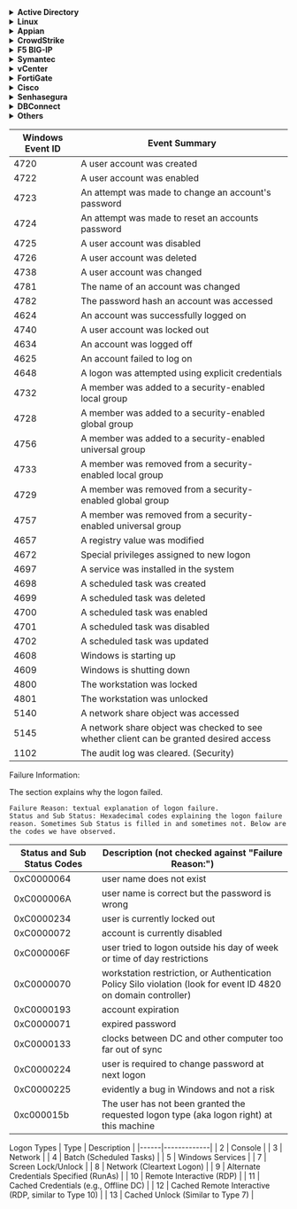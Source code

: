 <details>
<summary><b>Active Directory</b></summary>

#### Windows Event Logs

AD - Group and Membership Changes
```
index=wineventlog source="WinEventLog:Security" (EventCode=4728 OR EventCode=4729)  Group_Name="*"
| eval time=strftime(_time,"%Y-%m-%d %H:%M:%S")
| rename time AS Time src_user AS "Actioned By" user AS User  name as "Action Taken" Group_Name AS "Group Name" Account_Domain AS "Account Domain"
| table Time "Actioned By" User "Action Taken" "Group Name" "Account Domain"
```
AD - Clearing of Windows Audit Logs 
```
index=wineventlog source="WinEventLog:Security" (EventCode=1102 OR EventCode=517) 
| eval Date=strftime(_time, "%Y/%m/%d") 
| stats count by Client_User_Name, host, index, Date 
| sort - Date 
| rename Client_User_Name as "Account Name"
```
AD - Console logins
```
index=wineventlog source="WinEventLog:Security" EventCode=4624 Logon_Type=2 
| eval time=strftime(_time,"%Y-%m-%d %H:%M:%S")
| rename time AS Time host AS Host user AS User dvc AS Device action AS Action
| table Time Host User Device Action
| dedup Time Host User Device Action
```
AD - Installed Applications
```
index=windows sourcetype="Script:InstalledApps" 
| eval time=strftime(_time,"%Y-%m-%d %H:%M:%S")
| rename time AS Time host AS Host 
| table Time,Host,DisplayName,Publisher,InstallSource,InstallDate
| sort Host
```
AD - Local Admin Account
```
index=wineventlog source="WinEventLog:Security" EventCode=4732 Group_Name=Administrators
| table _time,ComputerName,Group_Name,Account_Name,Message
```
AD - Failed Logins for Disabled Accounts
```
index=wineventlog source="WinEventLog:Security" EventCode=4625 Sub_Status="0xC0000072"
| eval time=strftime(_time,"%Y-%m-%d %H:%M:%S")
| rename time AS Time host AS Host app AS Application src AS User src_ip AS "Source IP" dest AS Destination name AS Description
| table Time,Host,Application,User,"Source IP",Destination,Description
```
AD - Password Never Expires
```
index=wineventlog source="WinEventLog:Security" EventCode=4738 MSADChangedAttributes="*'Don't Expire Password' - Disabled*" OR MSADChangedAttributes="*'Don't Expire Password' - Enabled*"
| eval time = strftime(_time,"%c") 
| table time,host,name,user,src_user,dest,MSADChangedAttributes
| rename time as "Time" , name as "Action" , user as "User" , src_user as "Actioned By", dest as "Destination", host as "Hostname"
```
AD - Detect Windows Account Privilege Changes
```
index=wineventlog source="WinEventLog:Security" (EventCode=4672 OR EventCode=4673) user!="*$" name="Special privileges assigned to new logon" 
| eval time=strftime(_time,"%Y-%m-%d %H:%M:%S")
| rename time AS Time host AS Host user AS User app AS Application action AS Action 
| table Time,Host,User,Application,Action,Privileges
```
AD - A Member was Added/Removed from Domain Admin Group
```
index=wineventlog source="WinEventLog:Security" EventCode=4728 OR EventCode=4729 Group_Name="Domain Admins" 
| eval time=strftime(_time,"%Y-%m-%d %H:%M:%S")
| table time,host,name,user,src_user,Group_Name 
| rename time as "Time" , name as "Action" , user as "User" ,src_user as "Actioned By", host as "Hostname", Group_Name as "Group Name"
```
AD - A user Account was Created/Deleted
```
index=wineventlog source="WinEventLog:Security" EventCode=4720 OR EventCode=4726
| eval time=strftime(_time,"%Y-%m-%d %H:%M:%S")
| table time,host,name,user,src_user 
| rename time as "Time" , name as "Action" , user as "User" ,src_user as "Actioned By",host as "Hostname"
```
AD - A user Account was Enabled/Disabled
```
index=wineventlog source="WinEventLog:Security" EventCode=4725 OR EventCode=4722 user!=*$ 
| eval time=strftime(_time,"%Y-%m-%d %H:%M:%S")
| table time,host,name,user,src_user 
| rename time as "Time" , name as "Action" , user as "User" ,src_user as "Actioned By", host as "Hostname"
```
AD - RDP Connections
```
index=wineventlog source="WinEventLog:Security" Logon_Type=10 ((EventCode=4624 OR EventCode=528) OR (EventCode=4625 OR EventCode=529))
| eval action=CASE(EventCode=4624 OR EventCode=528, "Success", EventCode=4625 OR EventCode=529, "Failure")
| eval time=strftime(_time,"%Y-%m-%d %H:%M:%S")
| table time, user, src_user, src_ip, dest,action
| rename time AS Time user AS User src AS Source dest AS Destination action AS Action src_user AS "Source User" src_ip AS "IP Address"
```
AD - User Account Locked/Unlocked
```
index="wineventlog" source="WinEventLog:Security" signature="A user account was locked out" OR signature="A user account was unlocked" 
| eval time=strftime(_time,"%Y-%m-%d %H:%M:%S")
| table time,host,user,name,src_user
| rename time as "Time" , name as "Action" , src_user as "Actioned By", host AS Host, user AS User
```
AD - User Account Changed (Password_Last_Set)
```
index="wineventlog" source="WinEventLog:Security" signature="A user account was changed" 
| eval time=strftime(_time,"%Y-%m-%d %H:%M:%S")
| table time,host,user,name,src_user,Password_Last_Set
| rename time as "Time" , name as "Action" , user as "User" , src_user as "Actioned By" , host AS Host
```
AD - Domain Policy Changed/Reset Passowrd
```
index="wineventlog" source="WinEventLog:Security" signature="An attempt was made to change an account's password" OR signature="An attempt was made to reset an accounts password" 
| eval time=strftime(_time,"%Y-%m-%d %H:%M:%S")
| table time,host,user,name,src_user 
| rename time as "Time" , name as "Action" , user as "User" , src_user as "Actioned By" , host AS Host
```

AD - Windows Security Daily Domain Activities
```
index=wineventlog source=WinEventLog:Security src_nt_domain!="NT AUTHORITY" EventCode=4720 OR EventCode=4726 OR EventCode=4738 OR EventCode=4767 OR EventCode=4781 OR EventCode=4727 OR EventCode=4730 OR EventCode=4731 OR EventCode=4734 OR EventCode=4735 OR EventCode=4737 OR EventCode=4744 OR EventCode=4745 OR EventCode=4748 OR EventCode=4749 OR EventCode=4750 OR EventCode=4753 OR EventCode=4754 OR EventCode=4755 OR EventCode=4758 OR EventCode=4759 OR EventCode=4760 OR EventCode=4763 OR EventCode=4764 OR EventCode=4728 OR EventCode=4729 OR EventCode=4732 OR EventCode=4733 OR EventCode=4746 OR EventCode=4747 OR EventCode=4751 OR EventCode=4752 OR EventCode=4756 OR EventCode=4757 OR EventCode=4761 OR EventCode=4762
| rex field=member_id "^\w+\W(?<ITS_Admin>\w*\s\w*\s\w*|\w+_\w+|\w*\s\w*|\w*)(\s\w+\W|\s)(?<Target_Account>.*\S)"
| eval Target_Account=if(Target_Account="NONE_MAPPED", trim(member_dn, ITS_Admin), Target_Account)
| table _time, EventCode, src_nt_domain, ITS_Admin, Target_Account,src_nt_domain,msad_action,Group_Name,MSADChangedAttributes
| sort MSADChangedAttributes,ITS_Admin, Target_Account
| rename ITS_Admin as "ITS Admin", src_nt_domain as "Source Domain"
```

AD - Potential Suspicious Activity
```
index=wineventlog source="WinEventLog:Security" Account_Name!="SplunkForwarder" EventCode=4688 NOT (Account_Name=*$) (arp.exe OR at.exe OR bcdedit.exe OR bcp.exe OR chcp.exe OR cmd.exe OR cscript.exe OR csvde OR dsquery.exe OR ipconfig.exe OR mimikatz.exe OR nbtstat.exe OR nc.exe OR netcat.exe OR netstat.exe OR nmap OR nslookup.exe OR netsh OR OSQL.exe OR ping.exe OR powershell.exe OR powercat.ps1 OR psexec.exe OR psexecsvc.exe OR psLoggedOn.exe OR procdump.exe OR qprocess.exe OR query.exe OR rar.exe OR reg.exe OR route.exe OR runas.exe OR rundll32 OR schtasks.exe OR sethc.exe OR sqlcmd.exe OR sc.exe OR ssh.exe OR sysprep.exe OR systeminfo.exe OR system32\\net.exe OR reg.exe OR tasklist.exe OR tracert.exe OR vssadmin.exe OR whoami.exe OR winrar.exe OR wscript.exe OR "winrm.*" OR "winrs.*" OR wmic.exe OR wsmprovhost.exe OR wusa.exe) 
| eval Message=split(Message,".") 
| eval Short_Message=mvindex(Message,0) 
| table _time, host, Account_Name, New_Process_Name, New_Process_ID, Creator_Process_ID, Short_Message
```

AD - List All Successful Logins by Account Name
```
index=wineventlog source="WinEventLog:security" (Logon_Type=2 OR Logon_Type=7 OR Logon_Type=10) (EventCode=528 OR EventCode=540 OR EventCode=4624) | rex "New\sLogon:\s+.*\s+Account\sName:\s+(?<UserName>\S+)" | eval Account=coalesce(User_Name,UserName) | stats count by Account | sort - count
```

AD - Accounts Deleted within 24 Hours of Creation 
```
index=wineventlog source=WinEventLog:Security (EventCode=4726 OR EventCode=4720) 
| eval Date=strftime(_time, "%Y/%m/%d") 
| rex "Subject:\s+\w+\s\S+\s+\S+\s+\w+\s\w+:\s+(?<SourceAccount>\S+)" 
| rex "Target\s\w+:\s+\w+\s\w+:\s+\S+\s+\w+\s\w+:\s+(?<DeletedAccount>\S+)" 
| rex "New\s\w+:\s+\w+\s\w+:\s+\S+\s+\w+\s\w+:\s+(?<NewAccount>\S+)" 
| eval SuspectAccount=coalesce(DeletedAccount,NewAccount) 
| transaction SuspectAccount startswith="EventCode=4720" endswith="EventCode=4726" 
|eval duration=round(((duration/60)/60)/24, 2) 
| eval Age=case(duration<=1, "Critical", duration>1 AND duration<=7, "Warning", duration>7, "Normal")
| table Date, index, host, SourceAccount, SuspectAccount, duration, Age 
| rename duration as "Days Account was Active" 
| sort + "Days Account was Active"
```

AD - Password Non Compliance
```
index=wineventlog source="WinEventLog:Security" EventCode=4723  Keywords="Audit Failure" 
| eval Date=strftime(_time, "%Y/%m/%d") 
| rex "Target\sAccount:\s+Security\sID:.*\\\(?<account>\S+)" 
| stats count by Date, account, host 
| sort - Date
```

AD - Modification to File Permissions
```
index=wineventlog source="WinEventLog:Security" EventCode=4670 (Security_ID!="NT AUTHORITY*") (Security_ID!="S-*")
| eval Date=strftime(_time, "%Y/%m/%d")
| stats count by Date, Account_Name, Process_Name, Keywords, host
| sort - Date
```

AD -  Failed Authentication to Non-existing Accounts 
```
index=wineventlog source="WinEventLog:Security" EventCode=4625 Sub_Status=0xC0000064 
| eval Date=strftime(_time, "%Y/%m/%d") 
| rex "Which\sLogon\sFailed:\s+Security\sID:\s+\S.*\s+\w+\s\w+\S\s.(?<uacct>\S.*)" 
| stats count by Date, uacct, host 
| rename count as "Attempts" 
| sort - Attempts
```

AD - System Time Modifications
```
index=wineventlog source="WinEventLog:Security" EventCode=4616 (NOT Account_Name="*$") (NOT Account_Name="LOCAL SERVICE")
| eval Date=strftime(_time, "%Y/%m/%d %H:%M:%S")
| eval oldtime = strptime(replace(Previous_Time, "\D", ""), "%Y%m%d%H%M%S%9N") 
| eval t=_time 
| rename t as "eventtime" 
| eval diff=round(((eventtime-oldtime)/60)/60,2) 
| where diff!=0
| stats count by host, Account_Name, diff, Date 
| sort - Date
| rename diff as "Hours Between New Time and Actual Time" 
|rename Account_Name as "Source Account" 
| rename host as "Target Machine"
|rename Date as "Date and Time"
| fields - count
```

AD - User Logon / Session Duration 
```
index=wineventlog source=WinEventLog:Security (EventCode=4624 OR EventCode=4634) (Logon_Type=2 OR Logon_Type=10) 
| eval Date=strftime(_time, "%Y/%m/%d")
| eval LogonType=case(Logon_Type="2", "Local Console Access", Logon_Type="10", "Remote Desktop via Terminal Services")
| transaction host user startswith=EventCode=4624 endswith=EventCode=4634 | where duration > 5 | eval duration = duration/60 
| eval duration=round(duration,2)
| table host, user, LogonType duration, Date 
| rename duration as "Session Duration in Minutes" 
| sort - date
```

AD - Password Changes by User Account
```
index=wineventlog source="WinEventLog:Security" (EventCode=628 OR EventCode=627 OR EventCode=4723 OR EventCode=4724) 
| chart count by user
```

#### LDAP Queries
AD - Dormant Account
```
| ldapsearch domain=default search="(&(objectclass=user)(!(objectClass=computer)))" limit=0 attrs="sAMAccountName, displayName, distinguishedName, userAccountControl, whenCreated, accountExpires, lastLogonTimestamp"
| makemv userAccountControl
| search dn!="*OU=_Disabled Users*" userAccountControl!="*ACCOUNTDISABLE*"
| eval lastLoginAge_epoch=strptime(lastLogonTimestamp, "%Y-%m-%dT%H:%M:%S")
| eval lastLoginAge=round((lastLoginAge_epoch - now())/86400, 0)
| where lastLoginAge < -90
| table sAMAccountName, displayName, dn, userAccountControl, whenCreated, lastLoginAge, lastLogonTimestamp, accountExpires
```

AD - Passwords Never Changed
```
| ldapsearch domain=default search="(&(objectCategory=person)(objectClass=user)(!(userAccountControl:1.2.840.113556.1.4.803:=2))(userAccountControl:1.2.840.113556.1.4.803:=65536))" attrs="sAMAccountName,pwdLastSet" 
| table sAMAccountName, dn, pwdLastSet
```

AD - Passwords Last Changed
```
| ldapsearch domain="default" search="(&(objectCategory=person)(objectClass=user)(!(userAccountControl:1.2.840.113556.1.4.803:=2)))" attrs="sAMAccountName,pwdLastSet"
| table sAMAccountName, dn, pwdLastSet
```

AD - Check for Disabled User Accounts
```
| ldapsearch domain="default" search="(&(objectCategory=person)(objectClass=user)(userAccountControl:1.2.840.113556.1.4.803:=2))" attrs="sAMAccountName"
| table sAMAccountName, dn
```

</details>

<details>
<summary><b>Linux</b></summary>

Linux - SSH Logins
```
index=linux "Accepted Publickey" OR "session opened" OR "Accepted password" src!="PAM_IP_ADDR" src!="" user!=""
| table _time,user,src,dest,src_port,sshd_protocol,action
```

Linux - SSH Logins (Syslog - SC4S)
```
index=osnix source="program:sshd" "Accepted Publickey" OR "session opened" _raw!="*PAM_IP_ADDR*" 
| table _time,host,sc4s_fromhostip,user 
| dedup _time,host,user | sort -_time
```

Linux - Console logins
```
index=osnix OR index=linux "Started Session 7 of" 
| table _time,host,_raw
```

Linux - Repeated Unsuccessful Logon Attempts
```
index=linux sourcetype=linux_secure
| eval Date=strftime(_time, "%Y/%m/%d")
| rex ".*:\d{2}\s(?<hostname>\S+)"
| rex "gdm\S+\sauthentication\s(?<status>\w+)"
| rex "\suser[^'](?<User>\S+\w+)"
| search status=failure| stats count as fails by Date, User, hostname
| eval "Alert Level"=case(fails>=50, "Critical", fails<50 AND fails>=20, "Warning", fails<20, "Normal")
| sort - fails| rename fails as "Failed Logon Attempts"
| rename User as "Account in Question"
```

Linux - Top 10 Most Active Hosts
```
index=linux sourcetype=linux_secure 
| rex ".*:\d{2}\s(?<hostname>\S+)"
| top limit=10 hostname
```

Linux - Top 10 Most Active Users
```
index=linux sourcetype=linux_secure 
| rex "\suser[^'](?<User>\S+\w+)" 
| top limit=10 User
```

Linux - List of Users
```
index=linux sourcetype=linux_secure 
| rex "\suser[^'](?<User>\S+\w+)" 
| stats count by User
```
</details>


<details>
<summary><b>Appian</b></summary>

Appian - Admin Console
```
index=appian source="*admin_console.csv"
| table _time,Property,Count
```
Appian - Blocked Files
```
index=appian source="*blocked_files.csv*"
| table _time,User,"Document Name",Reason,Details,Hash
```
Appian - Data Store Deletions
```
index=appian source="*data_store_deletions*"
| table _time,"Data Store",Entity,Id,"Node Display Name",User
```
Appian - Decryption
```
index=appian source="*decryption.csv*"
| table _time,Username,Context,Action,Success
```
Appian - DevOps Infrastructure
```
index=appian source="*devops_infrastructure.csv"
| table _time,ID,Name,URL,"Last Action Username","Last Action Type","Last Action Name","Last Action IP","Last Action Date","Remote Enabled"
```
Appian - Devops Infrastructure Handler
```
index=appian source="*devops_infrastructure_handler.csv"
| table ID,Name,URL,"IP Address","Status Code","Error Occurred","Direction","Before or After Request Processed"
```
Appian - File Attachment Downloads
```
index=appian source="*file_attachment_downloads.csv*" "File name"!="*.png" "File name"!="*.ico" "File name"!="*.jpg"
| table _time,User,"File name","Download Successful"
```
Appian - Login Audit
```
index=appian source="*login-audit.csv" API_USER!="API-USER"
| table _time,API_USER,"Web API",Succeeded
| rename API_USER as "User" , Succeeded as "Action"
```
Appian - Object Rolemap Audit
```
index=appian source="*object_rolemap_audit.csv"
| table _time,Username,Name,Type,"Previous Rolemap","New Rolemap"
```
Appian - Records Usage
```
index=appian source="*records_usage.csv*"
| table _time,User,View,"Record Type Name",Action
```
Appian - Removed Processes
```
index=appian source="*removed*"
| table _time,Action,"Process ID","Process Name","Transaction ID",Username
```
Appian - Sites Usage
```
index=appian source="*sites_usage.csv*"
| table _time,User,Site,Page,Action
```
Appian - Users
```
index=appian source="*users.csv"
| table _time,"Active LDAP Users","Active SAML Users","Active System Administrators","Active Tempo Users","Active Users","Total Users"
```
Appian - User Management
```
index=appian source="*user_management.csv"
| search Action!="Log Initialized"
| table _time,Action,"Modified By Username",Username,"Original Value","New Value"
```

</details>

<details>
<summary><b>CrowdStrike</b></summary>

CrowdStrike - Logins
```
index=crowdstrike user!="" action!=""
| table _time,user,event.ServiceName,action
```
CrowdStrike FW - RDP Sessions
```
index=crowdstrike rdp event.LocalAddress!="PAM_IP_ADDR" 
| table _time,event.HostName,event.LocalAddress,event.RemoteAddress,event.PolicyName,event.RuleGroupName,event.RuleAction
```
CrowdStrike - Malware Detections
```
index="crowdstrike" "metadata.eventType"=DetectionSummaryEvent metadata.customerIDString=* event.DetectId!="" 
| table _time,action,description,event.ComputerName,event.DetectName,event.FileName,event.FilePath,event.IOCType,event.IOCValue,event.LocalIP,event.MACAddress,event.Objective,event.SeverityName,event.Tactic,event.Technique,event.UserName,event.CommandLine,event.AssociatedFile
```
CrowdStrike - Policies
```
index=crowdstrike "metadata.eventType"=UserActivityAuditEvent
| search "event.OperationName"=*policy 
| table _time,*OperationName,*ServiceName,*UserId,*UserIp,*policy_name,*policy_enabled
```
CrowdStrike - FileVantage
```
index="crowdstrike" source=crowdstrike_filevantage_json
| table _time,entity_type,severity,action_type,action_timestamp,command_line,entity_path,grandparent_process_image_file_name,parent_process_image_file_name,host.name,host.local_ip,host.os_version,policy.name,policy.rule_group.name
```
CrowdStrike - Identities
```
index=crowdstrike sourcetype="crowdstrike:identities" riskScoreSeverity="HIGH" 
| table _time,primaryDisplayName,isHuman,isProgrammatic,emailAddresses{},accounts{}.userAccountControl,accounts{}.title,accounts{}.samAccountName,accounts{}.ou,accounts{}.enabled,accounts{}.dn,accounts{}.dataSource,accounts{}.department,accounts{}.description,type,roles{}.type,riskScoreSeverity,riskFactors{}.type,riskFactors{}.severity
```
CrowdStrike - Event Streams
```
index=crowdstrike sourcetype="CrowdStrike:Event:Streams:JSON" 
| table _time,ta_*,metadata.eventType,event.UserIp,event.Source,event.SourceIp,event.OperationName,event.Attributes.scopes,event.Attributes.produces,action
```
</details>

<details>
<summary><b>F5 BIG-IP</b></summary>

F5 - Admin Actions
```
index=netops sourcetype="f5:bigip:syslog" AUDIT AND object AND admin
| table _time,_raw
```
F5 - Blocked Multi-Severity Attack Incidents
```
index=netwaf severity="Critical" OR severity="High" OR severity="Medium" AND  request_status="blocked" 
| table table _time,attack_type,dest_port,method,policy_name,request_status,geo_location,severity,sig_cves,uri,x_forwarded_for_header_value,response
```

F5 - Multi-Severity Attack Incidents
```
index=netwaf 
| search attack_type="*SQL*" OR attack_type="*XSS*" OR attack_type="*CSRF*" OR attack_type="*SSRF*" OR attack_type="*IDOR*" OR attack_type="*Path Traversal*" OR attack_type="*Session Hijacking*" OR attack_type="*Remote File Include*" OR attack_type="*Code Injection*" OR attack_type="*Command Execution*" OR attack_type="*Buffer Overflow*" OR attack_type="*Information Leakage*"
| search severity="Critical" OR severity="High" OR severity="Medium"
| search x_forwarded_for_header_value!="N/A"
| table _time,attack_type,dest_port,method,policy_name,request_status,geo_location,severity,sig_cves,uri,x_forwarded_for_header_value,response
```
</details>

<details>
<summary><b>Symantec</b></summary>

Symantec Email - AntiMalware
```
index=symantec_email sourcetype="symantec:email:cloud:antimalware"
| table _time,malwareName,sender,orig_recipient
```
Symantec Email - AntiSpam
```
index=symantec_email sourcetype="symantec:email:cloud:antispam"
| table _time,sender,senderIp,recipient,subject,action,detectionMethod,emailSize
```

</details>

<details>
<summary><b>vCenter</b></summary>

vCenter - Logins
```
index=infraops source="vm*" "vim.event.UserLog*"
| table time,action,user,datastore,message
```
vCenter - VM Events
```
index=infraops source="vm*"  action="vim.event.VmBe*"
| table _time,action,user,message
```
</details>

<details>
<summary><b>FortiGate</b></summary>

FortiGate - Admin Login Failure Audit
```
index=netops result="Admin login failed"
| table date, time, host, src, srcip, status, src_user_name,reason
```
</details>

<details>
<summary><b>Cisco</b></summary>

Cisco Umbrella (DNS)
```
index=cisco_umbrella
| table _time,user,action,ReplyCode,RecordType,category,domain,granular_identity_type,identities,identity_type,s3_filename,src,src_translated_ip
```
Cisco Umbrella (Audit)
```
index=cisco_umbrella sourcetype="cisco:umbrella:audit" action!="" _raw!="*roamingdevices*"
| table _time,email,user,source_val,action,ip,body
```
Cisco ISE (Guest Users)
```
index=netauth SelectedAuthenticationIdentityStores="Guest Users" AuthenticationStatus="UnknownUser"
| table _time,"Framed_IP_Address",EndPointMatchedProfile,SelectedAuthorizationProfiles
```
Cisco Router logins
```
index=netops Login
| table _time,host,src,user,action
```
Cisco FMC - Blocked File Transfer Services
```
index=cisco_secure_fw file action=Block
| table _time,AC_RuleAction,Application,FirewallPolicy,FirewallRule,InitiatorIP,ResponderIP,URL,URL_Category
```
Cisco FMC - Audit Logs
```
index=osnix source="program:FMC.qudsbank.ps"  policy
| table _time,_raw
```
Cisco FMC Policy Changes
```
index=osnix source="program:FMC.qudsbank.ps"  "*policy deployment*" OR "*rule_configs*" OR "*Policy Committed*" OR "*Save Policy*"
| table _time,_raw
| sort -_time
```
Cisco SNA (Stealthwatch)
```
|securityevents domain_id=301 smc_ip=SNA_IP_ADDR earliest=-24h@h latest=now
            subject_ip= subject_host_group_id=
            peer_ip= peer_host_group_id= subject_orientation=EITHER
            security_event_type_id_list=all ports_list=
            hit_count_low_value= hit_count_high_value=
            ci_points_low_value= ci_points_high_value=
            filter_by=FLOW_COLLECTOR flow_collector_list="301" max_rows=2000 | sort 0 - ci_points | eval start_time=strftime(strptime(start_time."+0000","%Y-%m-%dT%H:%M:%SZ%z"),"%Y-%m-%d %H:%M:%S %Z") | eval last_time=strftime(strptime(last_time."+0000","%Y-%m-%dT%H:%M:%SZ%z"),"%Y-%m-%d %H:%M:%S %Z") | eval ci_points = tostring(ci_points, "commas"), hit_count = tostring(hit_count, "commas") | makemv delim=";" source_host_group_names | makemv delim=";" target_host_group_names | fields "fc_name", "start_time", "last_time", "event_type_name", "ci_points", "hit_count", "source_ip", "source_host_group_names", "source_hostname", "source_username", "source_mac", "target_ip", "target_host_group_names", "target_hostname", "target_username", "target_mac", "details" | rename "fc_name" as "Appliance", "start_time" as "Start Active Time", "last_time" as "Last Active Time", "event_type_name" as "Security Event", "source_ip" as "Source IP", "source_host_group_names" as "Source Host Group(s)", "source_hostname" as "Source Hostname", "target_ip" as "Target IP", "target_host_group_names" as "Target Host Group(s)", "target_hostname" as "Target Hostname", "ci_points" as "CI Points", "hit_count" as "Hit Count", "details" as "Details",  "source_username" as "Source Username",  "target_username" as "Target Username",  "source_mac" as "Source MAC",  "target_mac" as "Target MAC"
```
</details>

<details>
<summary><b>Senhasegura</b></summary>

Senhasegura - Sessions
```
index=pam OR index=osnix act=Session dhost!="null" suser!="asc_117"
| table _time,  sname ,suser ,src ,dhost ,dst ,duser ,proto
| rename sname as "Source Name", suser as "Source User", src as "Source IP", dhost as "Destitnation Host",dst as "Destination IP", proto as "Protocol", duser as "Destination User"
```
Senhasegura - Device Creation
```
index=pam OR index=osnix act=Device msg="Device creation*"
| table _time,sname,src,cs3,cs4
| rename cs3 as "Server Name" , src as "Source IP" ,sname as "User Name" , cs4 as "Log Details"
```
</details>

<details>
<summary><b>DBConnect</b></summary>

DBConnect - User Activity in DBConnect 
```
index=_audit sourcetype=audittrail action="db_connect*"
| eval Date=strftime(_time, "%Y/%d/%m")
| rex "user=(?<user>\S+),"
| stats count by Date, user, info, action
```
</details>

<details>
<summary><b>Others</b></summary>

Office365 - Attachment Size Policy
```
index=office365
| search "Parameters{}.Value"="Change_Me!"
| table _time,UserId,Parameters{}.Name,Parameters{}.Value
| rename UserId as "Modified by"
```
Idrac
```
index=idrac virtual console
| table _time,_raw
```
Detect Credit Card Numbers using Luhn Algorithm 
```
index=* ((source IN("*.log","*.bak","*.txt", "*.csv","/tmp*","/temp*","c:\tmp*")) OR (tag=web dest_content=*))
| eval comment="Match against the simple CC regex to narrow down the events in the lookup" 
| rex max_match=1 "[\"\s\'\,]{0,1}(?<CCMatch>[\d.\-\s]{11,24})[\"\s\'\,]{0,1}"
| where isnotnull(CCMatch) 
| eval comment="Apply the LUHN algorithm to see if the CC number extracted is valid" 
| eval cc=tonumber(replace(CCMatch,"[ -\.]",""))
| eval comment="Lower min to 11 to find additional CCs which may pick up POSIX timestamps as well."
| where len(cc)>=14 AND len(cc)<=16
| eval cc=printf("%024d", cc)
| eval ccd=split(cc,"") 
| foreach 23 22 21 20 19 18 17 16 15 14 13 12 11 10 9 8 7 6 5 4 3 2 1 0 [
| eval ccd_reverse=mvappend(ccd_reverse,mvindex(ccd,<<FIELD>>))
]
| rename ccd_reverse AS ccd
| eval cce=mvappend(mvindex(ccd,0),mvindex(ccd,2),mvindex(ccd,4),mvindex(ccd,6),mvindex(ccd,8),mvindex(ccd,10),mvindex(ccd,12),mvindex(ccd,14),mvindex(ccd,16),mvindex(ccd,18),mvindex(ccd,20),mvindex(ccd,22),mvindex(ccd,24)) 
| eval cco=mvappend(mvindex(ccd,1),mvindex(ccd,3),mvindex(ccd,5),mvindex(ccd,7),mvindex(ccd,9),mvindex(ccd,11),mvindex(ccd,13),mvindex(ccd,15),mvindex(ccd,17),mvindex(ccd,19),mvindex(ccd,21),mvindex(ccd,23)) 
| eval cco2=mvmap(cco,cco*2) 
| eval cco2HT10=mvfilter(cco2>9) 
| eval cco2LT10=mvfilter(cco2<=9) 
| eval cco2LH10dt=mvmap(cco2HT10,cco2HT10-9) 
| fillnull value=0 cco2LT10 cco2LH10dt 
| eventstats sum(cce) as t1 sum(cco2LT10) as t2 sum(cco2LH10dt) as t3 BY cc 
| eval totalChecker=t1+t2+t3 
| eval CCIsValid=if((totalChecker%10)=0,"true","false")
| fields - cc ccd cce cco cco2 cco2HT10 cco2LT10 cco2LH10dt t1 t2 t3 totalChecker raw time
| where CCIsValid="true"
| eval comment="Find the field where we found the CC number" 
| foreach _raw * 
[
| eval CCStringField=if("<<FIELD>>"!="CCMatch" AND like('<<FIELD>>',"%".CCMatch."%"),"<<FIELD>>",CCStringField)
 ] 
| table _time CCMatch CCStringField source sourcetype host src dest http_user_agent
```
</details>

| Windows Event ID | Event Summary |
|---|---|
| 4720 | A user account was created |
| 4722 | A user account was enabled |
| 4723 | An attempt was made to change an account's password |
| 4724 | An attempt was made to reset an accounts password |
| 4725 | A user account was disabled |
| 4726 | A user account was deleted |
| 4738 | A user account was changed |
| 4781 | The name of an account was changed |
| 4782 | The password hash an account was accessed |
| 4624 | An account was successfully logged on |
| 4740 | A user account was locked out |
| 4634 | An account was logged off |
| 4625 | An account failed to log on |
| 4648 | A logon was attempted using explicit credentials |
| 4732 | A member was added to a security-enabled local group |
| 4728 | A member was added to a security-enabled global group |
| 4756 | A member was added to a security-enabled universal group |
| 4733 | A member was removed from a security-enabled local group |
| 4729 | A member was removed from a security-enabled global group |
| 4757 | A member was removed from a security-enabled universal group |
| 4657 | A registry value was modified |
| 4672 | Special privileges assigned to new logon |
| 4697 | A service was installed in the system |
| 4698 | A scheduled task was created |
| 4699 | A scheduled task was deleted |
| 4700 | A scheduled task was enabled |
| 4701 | A scheduled task was disabled |
| 4702 | A scheduled task was updated |
| 4608 | Windows is starting up |
| 4609 | Windows is shutting down |
| 4800 | The workstation was locked |
| 4801 | The workstation was unlocked |
| 5140 | A network share object was accessed |
| 5145 | A network share object was checked to see whether client can be granted desired access |
| 1102 | The audit log was cleared. (Security) |

Failure Information:

The section explains why the logon failed.

    Failure Reason: textual explanation of logon failure.
    Status and Sub Status: Hexadecimal codes explaining the logon failure reason. Sometimes Sub Status is filled in and sometimes not. Below are the codes we have observed.

| Status and Sub Status Codes | 	Description (not checked against "Failure Reason:")|
|---|---|
| 0xC0000064 | 	user name does not exist |
| 0xC000006A | 	user name is correct but the password is wrong |
| 0xC0000234 | 	user is currently locked out |
| 0xC0000072 | 	account is currently disabled |
| 0xC000006F | 	user tried to logon outside his day of week or time of day restrictions |
| 0xC0000070 | 	workstation restriction, or Authentication Policy Silo violation (look for event ID 4820 on domain controller) |
| 0xC0000193 | 	account expiration |
| 0xC0000071 | 	expired password |
| 0xC0000133 | 	clocks between DC and other computer too far out of sync |
| 0xC0000224 | 	user is required to change password at next logon |
| 0xC0000225 | 	evidently a bug in Windows and not a risk |
| 0xc000015b | 	The user has not been granted the requested logon type (aka logon right) at this machine |

Logon Types
| Type | Description |
|------|-------------|
| 2 | Console |
| 3 | Network |
| 4 | Batch (Scheduled Tasks) |
| 5 | Windows Services |
| 7 | Screen Lock/Unlock |
| 8 | Network (Cleartext Logon) |
| 9 | Alternate Credentials Specified (RunAs) |
| 10 | Remote Interactive (RDP) |
| 11 | Cached Credentials (e.g., Offline DC) |
| 12 | Cached Remote Interactive (RDP, similar to Type 10) |
| 13 | Cached Unlock (Similar to Type 7) |

